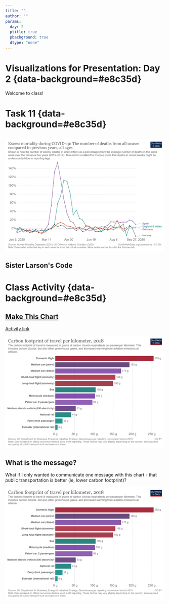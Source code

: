 ```yaml
---
title: ""
author: ""
params:
  day: 2
  ptitle: true
  pbackground: true
  dtype: "none"
---
```




# Visualizations for Presentation: Day 2 {data-background=#e8c35d}

Welcome to class!

# Task 11 {data-background=#e8c35d}

##

![](images/dataviz/excess-mortality-p-scores.png)

<!------------
## Tidy Data

>- `pivot_longer()`
>- `pivot_wider()`
>- [How to select column names](https://dplyr.tidyverse.org/reference/select.html)
--------------->

## Sister Larson's Code

# Class Activity {data-background=#e8c35d}

## [Make This Chart](https://ourworldindata.org/grapher/carbon-footprint-travel-mode?tab=chart&stackMode=absolute&region=World)

[Activity link](https://ktoutloud.github.io/classslides/math335/dataviz_day2_activity.R)

![](images/dataviz/carbon-footprint-travel-mode.png)

## What is the message?

What if I only wanted to communicate one message with this chart - that public transportation is better (ie, lower carbon footprint)?

![](images/dataviz/carbon-footprint-travel-mode.png)
